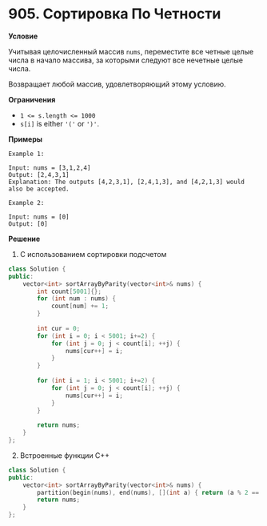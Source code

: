 # 905. Сортировка По Четности

**Условие**

Учитывая целочисленный массив `nums`, переместите все четные целые числа в начало массива, за которыми следуют все нечетные целые числа.

Возвращает любой массив, удовлетворяющий этому условию.

**Ограничения**
- `1 <= s.length <= 1000`
- `s[i]` is either `'('` or `')'`.


**Примеры**
```
Example 1:

Input: nums = [3,1,2,4]
Output: [2,4,3,1]
Explanation: The outputs [4,2,3,1], [2,4,1,3], and [4,2,1,3] would also be accepted.

Example 2:

Input: nums = [0]
Output: [0]
```


**Решение**


1. С использованием сортировки подсчетом

```C++
class Solution {
public:
    vector<int> sortArrayByParity(vector<int>& nums) {
        int count[5001]{};
        for (int num : nums) {
            count[num] += 1;
        }
        
        int cur = 0;
        for (int i = 0; i < 5001; i+=2) {
            for (int j = 0; j < count[i]; ++j) {
                nums[cur++] = i;
            }
        }
        
        for (int i = 1; i < 5001; i+=2) {
            for (int j = 0; j < count[i]; ++j) {
                nums[cur++] = i;
            }
        }
        
        return nums;
    }
};
```


2. Встроенные функции C++

```C++
class Solution {
public:
    vector<int> sortArrayByParity(vector<int>& nums) {
        partition(begin(nums), end(nums), [](int a) { return (a % 2 == 0);});
        return nums;
    }
};
```





 


 



